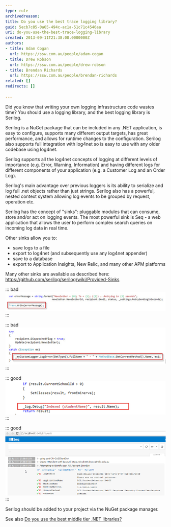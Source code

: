 ```yaml
---
type: rule
archivedreason: 
title: Do you use the best trace logging library?
guid: 5ecb7c85-0a65-494c-ac1a-51c71c4546aa
uri: do-you-use-the-best-trace-logging-library
created: 2013-09-11T21:38:08.0000000Z
authors:
- title: Adam Cogan
  url: https://ssw.com.au/people/adam-cogan
- title: Drew Robson
  url: https://ssw.com.au/people/drew-robson
- title: Brendan Richards
  url: https://ssw.com.au/people/brendan-richards
related: []
redirects: []

---
```


Did you know that writing your own logging infrastructure code wastes time? You should use a logging library, and the best logging library is Serilog.

Serilog is a NuGet package that can be included in any .NET application, is easy to configure, supports many different output targets, has great performance, and allows for runtime changes to the configuration. Serilog also supports full integration with log4net so is easy to use with any older codebase using log4net.

<!--endintro-->

Serilog supports all the log4net concepts of logging at different levels of importance (e.g. Error, Warning, Information) and having different logs for different components of your application (e.g. a Customer Log and an Order Log).

Serilog's main advantage over previous loggers is its ability to serialize and log full .net objects rather than just strings. Serilog also has a powerful, nested context system allowing log events to be grouped by request, operation etc.

Serilog has the concept of "sinks": pluggable modules that can consume, store and/or act on logging events. The most powerful sink is Seq - a web application that allows the user to perform complex search queries on incoming log data in real time.

Other sinks allow you to:

* save logs to a file
* export to log4net (and subsequently use any log4net appender)
* save to a database
* export to Application Insights, New Relic, and many other APM platforms


Many other sinks are available as described here: https://github.com/serilog/serilog/wiki/Provided-Sinks


::: bad  
![Figure: Bad Example - Using Debug or Trace for logging, or writing hard coded mechanisms for logging does not allow you to configure logging at runtime](trace-logging-bad.jpg)  
:::


::: bad  
![Figure: Bad Example - Roll your own logging components lack functionality, and have not been tested as thoroughly for quality or performance as log4net](trace-logging-bad-2.jpg)  
:::


::: good  
![Figure: Good Example - Using serilog allows persisting structured log data to multiple stores, querying that data intelligently and requires less work to install and configure than a roll-you-own logger, and provides many more features](serilog.png)  
:::


::: good  
![Figure: Good Example - Seq provides a powerful UI for searching and viewing your structured logs](seq2.png)  
:::

Serilog should be added to your project via the NuGet package manager.

See also [Do you use the best middle tier .NET libraries?](/do-you-use-the-best-middle-tier-net-libraries)
